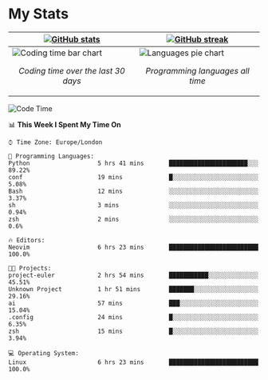 <!-- [![Typing SVG](https://readme-typing-svg.herokuapp.com?size=23&duration=7000&color=168BC6&center=true&vCenter=true&width=500&lines=I+use+Arch+btw)](https://git.io/typing-svg) -->
# My Stats
| [![GitHub stats](https://github-readme-stats.vercel.app/api?username=akim-13&show_icons=true&theme=github_dark&border_color=2d9d42&title_color=2d9d42&count_private=true)](https://github.com/anuraghazra/github-readme-stats) | [![GitHub streak](https://github-readme-streak-stats.herokuapp.com?user=akim-13&theme=github-dark&date_format=j%20M%5B%20Y%5D)](https://git.io/streak-stats) |
| -- | -- |
| ![Coding time bar chart](https://wakatime.com/share/@akim13/e1d3f835-c70a-4cab-adb5-935f7f468931.svg) <p align="center"> *Coding time over the last 30 days* </p> |![Languages pie chart](https://wakatime.com/share/@akim13/50c0a458-bfaf-45ba-b46b-df1959378a37.svg) <p align="center"> *Programming languages all time* </p> |


<!--This is temporary, testing how it works.
<p align="left">
    <img alt="Programming languages" src="https://wakatime.com/share/@akim13/50c0a458-bfaf-45ba-b46b-df1959378a37.svg" width="500px" height="300px">
    <br>
</p>-->

<!--START_SECTION:waka-->
![Code Time](http://img.shields.io/badge/Code%20Time-0%20secs-blue)

📊 **This Week I Spent My Time On** 

```text
⌚︎ Time Zone: Europe/London

💬 Programming Languages: 
Python                   5 hrs 41 mins       ██████████████████████░░░   89.22% 
conf                     19 mins             █░░░░░░░░░░░░░░░░░░░░░░░░   5.08% 
Bash                     12 mins             ░░░░░░░░░░░░░░░░░░░░░░░░░   3.37% 
sh                       3 mins              ░░░░░░░░░░░░░░░░░░░░░░░░░   0.94% 
zsh                      2 mins              ░░░░░░░░░░░░░░░░░░░░░░░░░   0.6%

🔥 Editors: 
Neovim                   6 hrs 23 mins       █████████████████████████   100.0%

🐱‍💻 Projects: 
project-euler            2 hrs 54 mins       ███████████░░░░░░░░░░░░░░   45.51% 
Unknown Project          1 hr 51 mins        ███████░░░░░░░░░░░░░░░░░░   29.16% 
ai                       57 mins             ███░░░░░░░░░░░░░░░░░░░░░░   15.04% 
.config                  24 mins             █░░░░░░░░░░░░░░░░░░░░░░░░   6.35% 
zsh                      15 mins             █░░░░░░░░░░░░░░░░░░░░░░░░   3.94%

💻 Operating System: 
Linux                    6 hrs 23 mins       █████████████████████████   100.0%

```


<!--END_SECTION:waka-->
